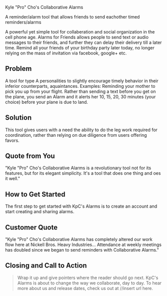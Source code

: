 Kyle "Pro" Cho's Collaborative Alarms

  A reminder/alarm tool that allows friends to send eachother timed reminders/alarms

  A powerful yet simple tool for collaberation and social organization in the cell phone age. Alarms for Friends allows people to send text or audio messages to their friends, and further they can delay their delivery till a later time. Remind all your friends of your birthday party later today, no longer relying on the mass of invitation via facebook, google+ etc.

## Problem ##
  A tool for type A personalities to slightly encourage timely behavior in their inferior counterparts, aquaintances. Examples: Reminding your mother to pick you up from your flight. Rather than sending a text before you get on the plane, you send an Alarm and it alerts her 10, 15, 20, 30 minutes (your choice) before your plane is due to land.


## Solution ##
  This tool gives users with a need the ability to do the leg work required for coordination, rather than relying on due diligence from users offering favors.

## Quote from You ##
  "Kyle "Pro" Cho's Collaborative Alarms is a revolutionary tool not for its features, but for its elegant simplicity. It's a tool that does one thing and oes it well."

## How to Get Started ##
  The first step to get started with KpC's Alarms is to create an account and start creating and sharing alarms.

## Customer Quote ##
  "Kyle "Pro" Cho's Collaborative Alarms has completely altered our work flow here at Nickell Bros. Heavy Industries... Attendance at weekly meetings has doubled since we began to send reminders with Collaborative Alarms."

## Closing and Call to Action ##
  > Wrap it up and give pointers where the reader should go next.
  KpC's Alarms is about to change the way we collaborate, day to day. To hear more about us and release dates, check us out at //insert url here.
